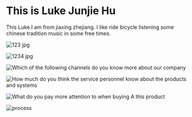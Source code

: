 <html>
<head>
<title>Page Title</title>
</head>
<body>

<h1>This is Luke Junjie Hu</h1>
<p>This Luke.I am from jiaxing zhejiang. I like ride bicycle listening some chinese tradition music in some free times.</p>

</body>
</html>

![123 jpg](https://user-images.githubusercontent.com/127079053/223427037-953fcb8f-e1d9-4fd0-a0a4-b61714b8f4cb.jpg)

![1234 jpg](https://user-images.githubusercontent.com/127079053/223427051-d40111ef-58b5-42fb-a3ac-7d4dc0cb68fb.jpg)

![Which of the following channels do you know more  about our company](https://user-images.githubusercontent.com/127079053/223427974-1a48ff0c-145a-41c1-b614-51850d003d34.jpg)

![How much do you think the service personnel know about the products and systems](https://user-images.githubusercontent.com/127079053/223458214-f7257633-dd7c-4492-a6de-7d8ac708fb73.jpg)

![What do you pay more attention to when buying A this product](https://user-images.githubusercontent.com/127079053/223458233-018581ab-c724-47fb-b9af-4b150e3a3653.jpg)

![process](https://user-images.githubusercontent.com/127079053/223469214-d1207ba5-1891-4422-87d4-eebd8b562984.jpg)

